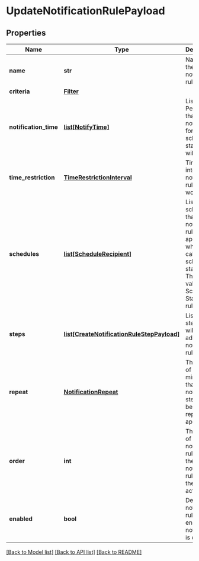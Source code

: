 # UpdateNotificationRulePayload

## Properties
Name | Type | Description | Notes
------------ | ------------- | ------------- | -------------
**name** | **str** | Name of the notification rule | [optional] 
**criteria** | [**Filter**](Filter.md) |  | [optional] 
**notification_time** | [**list[NotifyTime]**](NotifyTime.md) | List of Time Periods that notification for schedule start/end will be sent | [optional] 
**time_restriction** | [**TimeRestrictionInterval**](TimeRestrictionInterval.md) | Time interval that notification rule will work | [optional] 
**schedules** | [**list[ScheduleRecipient]**](ScheduleRecipient.md) | List of schedules that notification rule will be applied when on call of that schedule starts/ends. This field is valid for Schedule Start/End rules | [optional] 
**steps** | [**list[CreateNotificationRuleStepPayload]**](CreateNotificationRuleStepPayload.md) | List of steps that will be added to notification rule | [optional] 
**repeat** | [**NotificationRepeat**](NotificationRepeat.md) | The amount of time in minutes that notification steps will be repeatedly apply | [optional] 
**order** | **int** | The order of the notification rule within the notification rules with the same action type | [optional] 
**enabled** | **bool** | Defines if notification rule will be enabled or not when it is created | [optional] 

[[Back to Model list]](../README.md#documentation-for-models) [[Back to API list]](../README.md#documentation-for-api-endpoints) [[Back to README]](../README.md)


